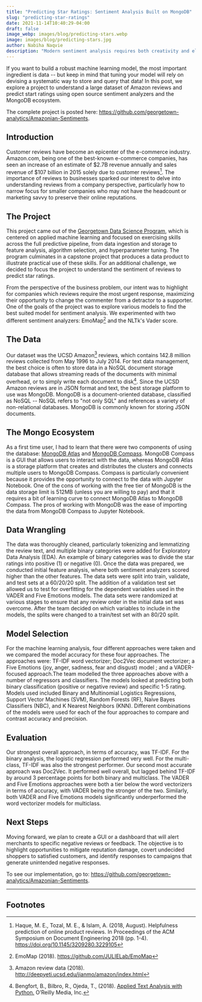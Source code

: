 ```yaml
---
title: "Predicting Star Ratings: Sentiment Analysis Built on MongoDB"
slug: "predicting-star-ratings"
date: 2021-11-14T10:40:29-04:00
draft: false
image_webp: images/blog/predicting-stars.webp
image: images/blog/predicting-stars.jpg
author: Nabiha Naqvie
description: "Modern sentiment analysis requires both creativity and elbow grease. In this post, we explore a project to understand Amazon reviews and predict start ratings using open source sentiment analyzers and MongoDB."
---
```


If you want to build a robust machine learning model, the most important ingredient is data -- but keep in mind that tuning your model will rely on devising a systematic way to store and query that data! In this post, we explore a project to understand a large dataset of Amazon reviews and predict start ratings using open source sentiment analyzers and the MongoDB ecosystem. <!--more-->

The complete project is posted here: https://github.com/georgetown-analytics/Amazonian-Sentiments.

## Introduction

Customer reviews have become an epicenter of the e-commerce industry. Amazon.com, being one of the best-known e-commerce companies, has seen an increase of an estimate of $2.7B revenue annually and sales revenue of $107 billion in 2015 solely due to customer reviews[^1]. The importance of reviews to businesses sparked our interest to delve into understanding reviews from a company perspective, particularly how to narrow focus for smaller companies who may not have the headcount or marketing savvy to preserve their online reputations.

## The Project

This project came out of the [Georgetown Data Science Program](https://scs.georgetown.edu/programs/375/certificate-in-data-science/), which is centered on applied machine learning and focused on exercising skills across the full predictive pipeline, from data ingestion and storage to feature analysis, algorithm selection, and hyperparameter tuning. The program culminates in a capstone project that produces a data product to illustrate practical use of these skills. For an additional challenge, we decided to focus the project to understand the sentiment of reviews to predict star ratings.

From the perspective of the business problem, our intent was to highlight for companies which reviews require the most urgent response, maximizing their opportunity to change the commenter from a detractor to a supporter. One of the goals of the project was to explore various models to find the best suited model for sentiment analysis. We experimented with two different sentiment analyzers: EmoMap[^2] and the NLTk's Vader score.

## The Data

Our dataset was the UCSD Amazon[^3] reviews, which contains 142.8 million reviews collected from May 1996 to July 2014. For text data management, the best choice is often to store data in a NoSQL document storage database that allows streaming reads of the documents with minimal overhead, or to simply write each document to disk[^4]. Since the UCSD Amazon reviews are in JSON format and text, the best storage platform to use was MongoDB. MongoDB is a document-oriented database, classified as NoSQL -- NoSQL refers to "not only SQL" and references a variety of non-relational databases. MongoDB is commonly known for storing JSON documents.

## The Mongo Ecosystem

As a first time user, I had to learn that there were two components of using the database: [MongoDB Atlas](https://www.mongodb.com/cloud/atlas/register) and [MongoDB Compass](https://www.mongodb.com/products/compass). MongoDB Compass is a GUI that allows users to interact with the data, whereas MongoDB Atlas is a storage platform that creates and distributes the clusters and connects multiple users to MongoDB Compass. Compass is particularly convenient because it provides the opportunity to connect to the data with Jupyter Notebook. One of the cons of working with the free tier of MongoDB is the data storage limit is 512MB (unless you are willing to pay) and that it requires a bit of learning curve to connect MongoDB Atlas to MongoDB Compass. The pros of working with MongoDB was the ease of importing the data from MongoDB Compass to Jupyter Notebook.

## Data Wrangling

The data was thoroughly cleaned, particularly tokenizing and lemmatizing the review text, and multiple binary categories were added for Exploratory Data Analysis (EDA). An example of binary categories was to divide the star ratings into positive (1) or negative (0). Once the data was prepared, we conducted initial feature analysis, where both sentiment analyzers scored higher than the other features. The data sets were split into train, validate, and test sets at a 60/20/20 split. The addition of a validation test set allowed us to test for overfitting for the dependent variables used in the VADER and Five Emotions models. The data sets were randomized at various stages to ensure that any review order in the initial data set was overcome. After the team decided on which variables to include in the models, the splits were changed to a train/test set with an 80/20 split.

## Model Selection

For the machine learning analysis, four different approaches were taken and we compared the model accuracy for these four approaches. The approaches were: TF-IDF word vectorizer; Doc2Vec document vectorizer; a Five Emotions (joy, anger, sadness, fear and disgust) model ; and a VADER-focused approach.The team modelled the three approaches above with a number of regressors and classifiers. The models looked at predicting both binary classification (positive or negative review) and specific 1-5 rating. Models used included Binary and Multinomial Logistics Regressions, Support Vector Machines (SVM), Random Forests (RF), Naive Bayes Classifiers (NBC), and K Nearest Neighbors (KNN). Different combinations of the models were used for each of the four approaches to compare and contrast accuracy and precision.

## Evaluation

Our strongest overall approach, in terms of accuracy, was TF-IDF. For the binary analysis, the logistic regression  performed very well. For the multi-class, TF-IDF was also the strongest performer. Our second most accurate approach was Doc2Vec. It performed well overall, but lagged behind TF-IDF by around 3 percentage points for both binary and multiclass. The VADER and Five Emotions approaches were both a tier below the word vectorizers in terms of accuracy, with VADER being the stronger of the two. Similarly, both VADER and Five Emotions models significantly underperformed the word vectorizer models for multiclass.

## Next Steps

Moving forward, we plan to create a GUI or a dashboard that will alert merchants to specific negative reviews or feedback. The objective is to highlight opportunities to mitigate reputation damage, covert undecided shoppers to satisfied customers, and identify responses to campaigns that generate unintended negative responses.

To see our implementation, go to: https://github.com/georgetown-analytics/Amazonian-Sentiments.

****
## Footnotes

[^1]: Haque, M. E., Tozal, M. E., & Islam, A. (2018, August). Helpfulness prediction of online product reviews. In Proceedings of the ACM Symposium on Document Engineering 2018 (pp. 1-4). https://doi.org/10.1145/3209280.3229105
[^2]: EmoMap (2018). https://github.com/JULIELab/EmoMap
[^3]: Amazon review data (2018). http://deepyeti.ucsd.edu/jianmo/amazon/index.html
[^4]: Bengfort, B., Bilbro, R., Ojeda, T., (2018). [Applied Text Analysis with Python.](https://www.amazon.com/Applied-Text-Analysis-Python-Language-Aware/dp/1491963042) O’Reilly Media, Inc.
